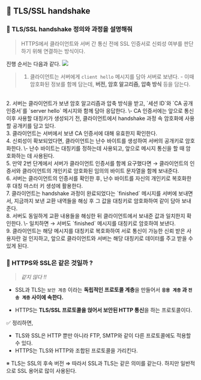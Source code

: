 ## 🌿 TLS/SSL handshake
### 🔎 TLS/SSL handshake 정의와 과정을 설명해줘
> HTTPS에서 클라이언트와 서버 간 통신 전에 SSL 인증서로 신뢰성 여부를 판단하기 위해 연결하는 방식이다.

진행 순서는 다음과 같다.
![](https://velog.velcdn.com/images/leeseunghee00/post/4e6f730c-5fc5-41e9-b068-2c0471b0fbb1/image.png)

> 1. 클라이언트는 서버에게 `client hello` 메시지를 담아 서버로 보낸다.
\- 이때 암호화된 정보를 함께 담는데, **버전, 암호 알고리즘, 압축 방식** 등을 담는다.
<br>
2. 서버는 클라이언트가 보낸 암호 알고리즘과 압축 방식을 받고, `세션 ID`와 `CA 공개 인증서`를 `server hello` 메시지와 함께 담아 응답한다.
\- CA 인증서에는 앞으로 통신 이후 사용할 대칭키가 생성되기 전, 클라이언트에서 handshake 과정 속 암호화에 사용할 공개키를 담고 있다.
<br>
3. 클라이언트는 서버에서 보낸 CA 인증서에 대해 유효한지 확인한다.
<br>
4. 신뢰성이 확보되었다면, 클라이언트는 난수 바이트를 생성하여 서버의 공개키로 암호화한다.
\- 난수 바이트는 대칭키를 정하는데 사용되고, 앞으로 메시지 통신을 할 때 암호화하는 데 사용된다.
<br>
5. 만약 2번 단계에서 서버가 클라이언트 인증서를 함께 요구했다면 → 클라이언트의 인증서와 클라이언트의 개인키로 암호화된 임의의 바이트 문자열을 함께 보내준다.
<br>
6. 서버는 클라이언트의 인증서를 확인한 후, 난수 바이트를 자신의 개인키로 복호화한 후 대칭 마스터 키 생성에 활용한다.
<br>
7. 클라이언트는 handshake 과정이 완료되었다는 `finished` 메시지를 서버에 보내면서, 지금까지 보낸 교환 내역들을 해싱 후 그 값을 대칭키로 암호화하여 같이 담아 보내준다.
<br>
8. 서버도 동일하게 교환 내용들을 해싱한 뒤 클라이언트에서 보내준 값과 일치한지 확인한다.
\- 일치하면 → 서버도 `finished` 메시지를 대칭키로 암호하여 보낸다.
<br>
9. 클라이언트는 해당 메시지를 대칭키로 복호화하여 서로 통신이 가능한 신뢰 받은 사용자란 걸 인지하고, 앞으로 클라이언트와 서버는 해당 대칭키로 데이터를 주고 받을 수 있게 된다.

### 🔎 HTTPS와 SSL은 같은 것일까 ?
> _같지 않다 !!_

- SSL과 TLS는 `보안 계층` 이라는 **독립적인 프로토콜 계층**을 만들어서 **`응용 계층` 과 `전송 계층` 사이에 속한다.**

- HTTPS는 **TLS/SSL 프로토콜을 얹어서 보안된 HTTP 통신**을 하는 프로토콜이다.

✅ 정리하면,
- TLS와 SSL은 HTTP 뿐만 아니라 FTP, SMTP와 같이 다른 프로토콜에도 적용할 수 있다.
- HTTPS는 TLS와 HTTP와 조합된 프로토콜을 가리킨다.

※ TLS는 SSL의 후속 버전 
⇒ 따라서 SSL과 TLS는 같은 의미를 같는다. 하지만 일반적으로 SSL 용어로 많이 사용된다.
